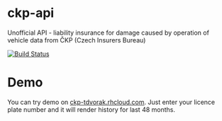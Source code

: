 ckp-api
=======

Unofficial API - liability insurance for damage caused by operation of vehicle data from ČKP (Czech Insurers Bureau)

[![Build Status](https://travis-ci.org/todvora/ckp-api.svg?branch=master)](https://travis-ci.org/todvora/ckp-api)

Demo
====
You can try demo on [ckp-tdvorak.rhcloud.com](http://ckp-tdvorak.rhcloud.com/). Just enter your licence plate number and it will render history for last 48 months. 

